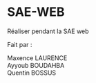 # SAE-WEB 


Réaliser pendant la SAE web  

Fait par :

Maxence LAURENCE  
Ayyoub BOUDAHBA  
Quentin BOSSUS  
